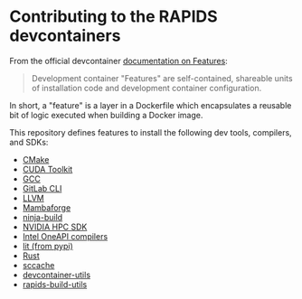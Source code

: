 # Contributing to the RAPIDS devcontainers

From the official devcontainer [documentation on Features](https://containers.dev/implementors/features/):
> Development container "Features" are self-contained, shareable units of installation code and development container configuration.

In short, a "feature" is a layer in a Dockerfile which encapsulates a reusable bit of logic executed when building a Docker image.

This repository defines features to install the following dev tools, compilers, and SDKs:

* [CMake](features/src/cmake/)
* [CUDA Toolkit](features/src/cuda/)
* [GCC](features/src/gcc/)
* [GitLab CLI](features/src/gitlab-cli/)
* [LLVM](features/src/llvm/)
* [Mambaforge](features/src/mambaforge/)
* [ninja-build](features/src/ninja/)
* [NVIDIA HPC SDK](features/src/nvhpc/)
* [Intel OneAPI compilers](features/src/oneapi/)
* [lit (from pypi)](features/src/python-lit/)
* [Rust](features/src/rust/)
* [sccache](features/src/sccache/)
* [devcontainer-utils](features/src/utils/)
* [rapids-build-utils](features/src/rapids-build-utils/)
